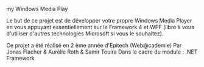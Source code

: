 my Windows Media Play

Le but de ce projet est de développer votre propre Windows Media Player en vous appuyant essentiellement sur le Framework 4 et WPF (libre à vous d'utiliser d'autres technologies Microsoft si vous le souhaitez).

Ce projet a été réalisé en 2 ème année d'Epitech (Web@cademie)
Par Jonas Flacher & Aurélie Roth & Samir Touira
Dans le cadre du module : .NET Framework
